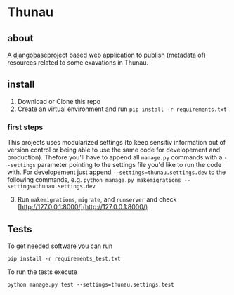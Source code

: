 # Thunau

## about

A [djangobaseproject](https://github.com/acdh-oeaw/djangobaseproject) based web application to publish (metadata of) resources related to some exavations in Thunau. 

## install

1. Download or Clone this repo
2. Create an virtual environment and run `pip install -r requirements.txt`

### first steps

This projects uses modularized settings (to keep sensitiv information out of version control or being able to use the same code for developement and production). Thefore you'll have to append all `manage.py` commands with a `--settings` parameter pointing to the settings file you'd like to run the code with. For developement just append `--settings=thunau.settings.dev` to the following commands, e.g. `python manage.py makemigrations --settings=thunau.settings.dev`

3. Run `makemigrations`, `migrate`, and `runserver` and check [http://127.0.0.1:8000/](http://127.0.0.1:8000/)

## Tests

To get needed software you can run

    pip install -r requirements_test.txt

To run the tests execute

    python manage.py test --settings=thunau.settings.test
